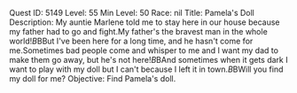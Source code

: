 Quest ID: 5149
Level: 55
Min Level: 50
Race: nil
Title: Pamela's Doll
Description: My auntie Marlene told me to stay here in our house because my father had to go and fight.My father's the bravest man in the whole world!$B$BBut I've been here for a long time, and he hasn't come for me.Sometimes bad people come and whisper to me and I want my dad to make them go away, but he's not here!$B$BAnd sometimes when it gets dark I want to play with my doll but I can't because I left it in town.$B$BWill you find my doll for me?
Objective: Find Pamela's doll.
